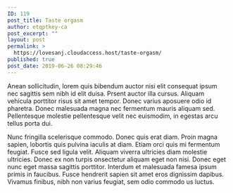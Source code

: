 ```yaml
---
ID: 119
post_title: Taste orgasm
author: etqptkey-ca
post_excerpt: ""
layout: post
permalink: >
  https://lovesanj.cloudaccess.host/taste-orgasm/
published: true
post_date: 2019-06-26 08:29:46
---
```

<!-- wp:paragraph -->
<p>Anean sollicitudin, lorem quis bibendum auctor nisi elit consequat ipsum nec sagittis sem nibh id elit duisa. Prsent auctor illa cursus. Aliquam vehicula porttitor risus sit amet tempor. Donec varius aposuere odio id pharetra. Donec malesuada magna nec fermentum mauris aliquam sed. Pellentesque molestie pellentesque velit nec euismodim, in egestas arcu tellus porta dui.</p>
<!-- /wp:paragraph -->

<!-- wp:paragraph -->
<p>Nunc fringilla scelerisque commodo. Donec quis erat diam. Proin magna sapien, lobortis quis pulvina iaculis at diam. Etiam orci quis mi fermentum feugiat. Fusce sed ligula velit. Aliquam viverra ultricies diam molestie ultricies. Donec ex non turpis onsectetur aliquam eget non nisi. Donec eget nunc eget massa sagittis porttitor. Interdum et malesuada famesa ipsum primis in faucibus. Fusce hendrerit sapien sit amet eros dignissim dapibus. Vivamus finibus, nibh non varius feugiat, sem odio commodo us luctus.</p>
<!-- /wp:paragraph -->